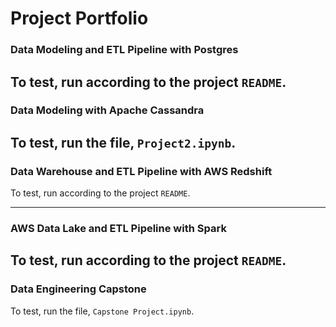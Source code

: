 # Project Portfolio


### Data Modeling and ETL Pipeline with Postgres
To test, run according to the project `README`.
---

### Data Modeling with Apache Cassandra
To test, run the file, `Project2.ipynb`.
---

### Data Warehouse and ETL Pipeline with AWS Redshift
To test, run according to the project `README`.

---

### AWS Data Lake and ETL Pipeline with Spark
To test, run according to the project `README`.
---

### Data Engineering Capstone
To test, run the file, `Capstone Project.ipynb`.
